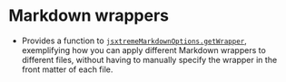 # Markdown wrappers

- Provides a function to [`jsxtremeMarkdownOptions.getWrapper`], exemplifying how you can apply different Markdown wrappers to different files, without having to manually specify the wrapper in the front matter of each file.

[`jsxtrememarkdownoptions.getwrapper`]: ../../docs/configuration.md#jsxtrememarkdownoptions

